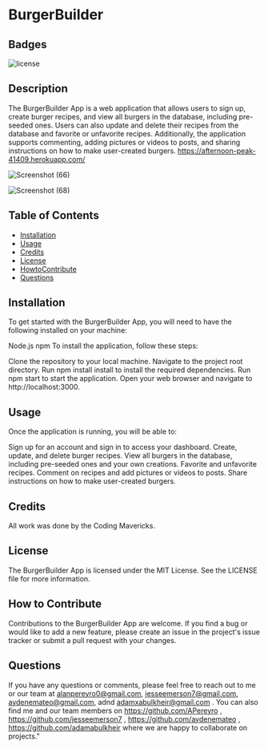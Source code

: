 # BurgerBuilder

## Badges

![license](https://img.shields.io/badge/license-MIT-orange)

## Description

The BurgerBuilder App is a web application that allows users to sign up, create burger recipes, and view all burgers in the database, including pre-seeded ones. Users can also update and delete their recipes from the database and favorite or unfavorite recipes. Additionally, the application supports commenting, adding pictures or videos to posts, and sharing instructions on how to make user-created burgers.
https://afternoon-peak-41409.herokuapp.com/

![Screenshot (66)](https://github.com/APereyro/BurgerBuilder/assets/124737955/566cc435-763b-4198-9ea4-e98ea041ae29)

![Screenshot (68)](https://github.com/APereyro/BurgerBuilder/assets/124737955/8a01ae36-dbe4-41e9-b5c5-b8e7803961a6)

## Table of Contents

- [Installation](#installation)
- [Usage](#usage)
- [Credits](#credits)
- [License](#license)
- [HowtoContribute](#HowtoContribute)
- [Questions](#Questions)

## Installation

To get started with the BurgerBuilder App, you will need to have the following installed on your machine:

Node.js
npm 
To install the application, follow these steps:

Clone the repository to your local machine.
Navigate to the project root directory.
Run npm install install to install the required dependencies.
Run npm start to start the application.
Open your web browser and navigate to http://localhost:3000.


## Usage

Once the application is running, you will be able to:

Sign up for an account and sign in to access your dashboard.
Create, update, and delete burger recipes.
View all burgers in the database, including pre-seeded ones and your own creations.
Favorite and unfavorite recipes.
Comment on recipes and add pictures or videos to posts.
Share instructions on how to make user-created burgers.

## Credits

All work was done by the Coding Mavericks. 

## License

The BurgerBuilder App is licensed under the MIT License. See the LICENSE file for more information.

## How to Contribute

Contributions to the BurgerBuilder App are welcome. If you find a bug or would like to add a new feature, please create an issue in the project's issue tracker or submit a pull request with your changes.

## Questions

If you have any questions or comments, please feel free to reach out to me or our team at alanpereyro0@gmail.com, jesseemerson7@gmail.com, aydenemateo@gmail.com, adnd adamxabulkheir@gmail.com . 
You can also find me and our team members on https://github.com/APereyro , https://github.com/jesseemerson7 , https://github.com/aydenemateo , https://github.com/adamabulkheir where we are happy to collaborate on projects."

